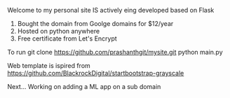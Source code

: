 Welcome to my personal site
IS actively eing developed based on Flask

1. Bought the domain from Goolge domains for $12/year
2. Hosted on python anywhere
3. Free certificate from Let's Encrypt

To run git clone https://github.com/prashanthgit/mysite.git
python main.py

Web template is ispired from https://github.com/BlackrockDigital/startbootstrap-grayscale

Next...
Working on adding a ML app on a sub domain

